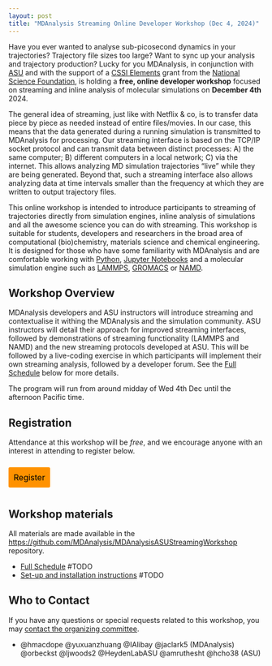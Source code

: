 ```yaml
---
layout: post
title: "MDAnalysis Streaming Online Developer Workshop (Dec 4, 2024)"
---
```



Have you ever wanted to analyse sub-picosecond dynamics in your trajectories? Trajectory file sizes too large? Want to sync up your analysis and trajectory production? Lucky for you MDAnalysis, in conjunction with [ASU][ASU] and with the support of a [CSSI Elements][CSSI] grant from the [National Science Foundation][NSF], is holding a **free, online developer workshop** focused on streaming and inline analysis of molecular simulations on **December 4th** 2024.

The general idea of streaming, just like with Netflix & co, is to transfer data piece by piece as needed instead of entire files/movies. In our case, this means that the data generated during a running simulation is transmitted to MDAnalysis for processing. Our streaming interface is based on the TCP/IP socket protocol and can transmit data between distinct processes: A) the same computer; B) different computers in a local network; C) via the internet.
This allows analyzing MD simulation trajectories “live” while they are being generated. Beyond that, such a streaming interface also allows analyzing data at time intervals smaller than the frequency at which they are written to output trajectory files.

This online workshop is intended to introduce participants to streaming of trajectories directly from simulation engines, inline analysis 
of simulations and all the awesome science you can do with streaming. This workshop is suitable for students, developers and researchers in the broad area of computational (bio)chemistry, materials science and chemical engineering. It is designed for those who have some familiarity with MDAnalysis and are comfortable working with [Python](https://www.python.org/), [Jupyter
Notebooks](https://jupyter-notebook.readthedocs.io/en/stable/) and a molecular simulation engine such as [LAMMPS][LAMMPS], [GROMACS][GROMACS] or [NAMD][NAMD].



## Workshop Overview

MDAnalysis developers and ASU instructors will introduce streaming and contextualise it withing the MDAnalysis and the simulation community. ASU instructors will detail their approach for improved streaming interfaces, followed by demonstrations of streaming functionality (LAMMPS and NAMD) and the new streaming protocols developed at ASU. This will be followed by a live-coding exercise in which participants will implement their own streaming analysis, followed by a developer forum. See the [Full Schedule](XXXX) below for more details.

The program will run from around midday of Wed 4th Dec until the afternoon Pacific time.


## Registration

Attendance at this workshop will be *free*, and we encourage anyone with an interest in attending to register below. 

<a href="https://docs.google.com/forms/d/e/1FAIpQLSfSOmPEcV3uLBLFEo1EvQGPh1CwpWyKxChPZp_VSW9rNJLTgw/viewform" target="_blank" style="background:#FF9200;padding:10px;margin:10px 0px;text-align:center;text-decoration:none;font-size:12pt;color:#000000;display:inline-block;border-radius:3px">Register</a>



## Workshop materials
All materials are made available in the https://github.com/MDAnalysis/MDAnalysisASUStreamingWorkshop repository.

* [Full Schedule](XXXX) #TODO
* [Set-up and installation instructions](XXXX) #TODO

## Who to Contact

If you have any questions or special requests related to this workshop, you may [contact the organizing committee](mailto:workshops@mdanalysis.org).

- @hmacdope @yuxuanzhuang @IAlibay @jaclark5 (MDAnalysis) @orbeckst @ljwoods2 @HeydenLabASU @amruthesht @hcho38 (ASU)


[ASU]: https://www.asu.edu
[CSSI]: https://new.nsf.gov/funding/opportunities/cssi-cyberinfrastructure-sustained-scientific-innovation
[NSF]: https://new.nsf.gov/
[LAMMPS]: https://www.lammps.org/#gsc.tab=0
[GROMACS]: https://www.gromacs.org/
[NAMD]: https://www.ks.uiuc.edu/Research/namd/

